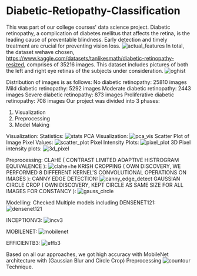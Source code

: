 # Diabetic-Retiopathy-Classification
This was part of our college courses' data science project.
Diabetic retinopathy, a complication of diabetes mellitus that affects the retina, is the leading cause of preventable blindness. Early detection and timely treatment are crucial for preventing vision loss.
![actual_features](https://github.com/PranavMoothedath/Diabetic-Retiopathy-Classification/assets/165509773/9575c292-ebed-4d99-ac80-2379ed841259)
In total, the dataset wehave chosen, https://www.kaggle.com/datasets/tanlikesmath/diabetic-retinopathy-resized, comprises of 35216 images. This dataset includes pictures of both the left and right eye retinas of the subjects under consideration.
![oghist](https://github.com/PranavMoothedath/Diabetic-Retiopathy-Classification/assets/165509773/79517338-bba9-4965-8d47-9d1fbea69f08)

Distribution of images is as follows:
No diabetic retinopathy: 25810 images
Mild diabetic retinopathy: 5292 images
Moderate diabetic retinopathy: 2443 images
Severe diabetic retinopathy: 873 images
Proliferative diabetic retinopathy: 708 images
Our project was divided into 3 phases:
1) Visualization
2) Preprocessing
3) Model Making

Visualization:
Statistics:
![stats](https://github.com/PranavMoothedath/Diabetic-Retiopathy-Classification/assets/165509773/ca424eb9-de00-46b6-9fca-dee0b0f76949)
PCA Visualization:
![pca_vis](https://github.com/PranavMoothedath/Diabetic-Retiopathy-Classification/assets/165509773/dd2d3364-0daf-4725-a61d-f7ba55159d88)
Scatter Plot of Image Pixel Values:
![scatter_plot](https://github.com/PranavMoothedath/Diabetic-Retiopathy-Classification/assets/165509773/b1311993-c816-426a-822f-6e4f8b7c7b16)
Pixel Intensity Plots:
![pixel_plot](https://github.com/PranavMoothedath/Diabetic-Retiopathy-Classification/assets/165509773/e58588bf-50a6-483c-a695-78507394df58)
3D Pixel intensity plots:
![3d_pixel](https://github.com/PranavMoothedath/Diabetic-Retiopathy-Classification/assets/165509773/d3519ff3-f861-4195-af51-dbe98b25d4be)

Preprocessing:
CLAHE ( CONTRAST LIMITED ADAPTIVE HISTROGRAM EQUIVALENCE ):
![clahe+he](https://github.com/PranavMoothedath/Diabetic-Retiopathy-Classification/assets/165509773/9ee1894c-48d4-4c13-9936-e5e438ec365c)
KRISH CROPPING ( OWN DISCOVERY, WE PERFORMED 8 DIFFERENT KERNEL'S CONVOLUTIONAL OPERATIONS ON IMAGES ):
CANNY EDGE DETECTION:
![canny_edge_detect](https://github.com/PranavMoothedath/Diabetic-Retiopathy-Classification/assets/165509773/094886bc-874d-41bd-92cd-85edec42d8eb)
GAUSSIAN CIRCLE CROP ( OWN DISCOVERY, KEPT CIRCLE AS SAME SIZE FOR ALL IMAGES FOR CONSTANCY ):
![gauss_circle](https://github.com/PranavMoothedath/Diabetic-Retiopathy-Classification/assets/165509773/648836c8-100a-4eb4-bd79-685021208c71)

Modelling:
Checked Multiple models including
DENSENET121:
![densenet121](https://github.com/PranavMoothedath/Diabetic-Retiopathy-Classification/assets/165509773/24bb07ce-1ebb-4dad-a03a-cb5346974882)

INCEPTIONV3:
![incv3](https://github.com/PranavMoothedath/Diabetic-Retiopathy-Classification/assets/165509773/eda77a95-9fbc-48c0-bf38-704e8b51c25e)

MOBILENET:
![mobilenet](https://github.com/PranavMoothedath/Diabetic-Retiopathy-Classification/assets/165509773/d4e3058c-c428-466e-883b-a2c1f5431c5d)

EFFICIENTB3:
![effb3](https://github.com/PranavMoothedath/Diabetic-Retiopathy-Classification/assets/165509773/5703271a-6b10-49b5-9827-2939c22e37e5)

Based on all our approaches, we got high accuracy with MobileNet architecture with (Gaussian Blur and Circle Crop) Preprocessing ![countour](https://github.com/PranavMoothedath/Diabetic-Retiopathy-Classification/assets/165509773/bd386a58-1cdb-4bd5-959f-a586adb98f4c)
Technique.
